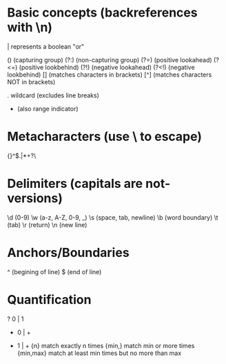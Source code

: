 # Basic concepts (backreferences with \n)

| represents a boolean "or"

() (capturing group)
(?:) (non-capturing group)
(?=) (positive lookahead)
(?<=) (positive lookbehind)
(?!) (negative lookahead)
(?<!) (negative lookbehind)
[] (matches characters in brackets)
[^] (matches characters NOT in brackets)


. wildcard (excludes line breaks)
- (also range indicator)

# Metacharacters (use \ to escape)

{}[]()^$.|*+?\

# Delimiters (capitals are not-versions)

\d (0-9)
\w (a-z, A-Z, 0-9, _)
\s (space, tab, newline)
\b (word boundary)
\t (tab)
\r (return)
\n (new line)

# Anchors/Boundaries
^ (begining of line)
$ (end of line)

# Quantification

? 0 | 1
* 0 | +
+ 1 | +
{n} match exactly n times
{min,} match min or more times
{min,max} match at least min times but no more than max
